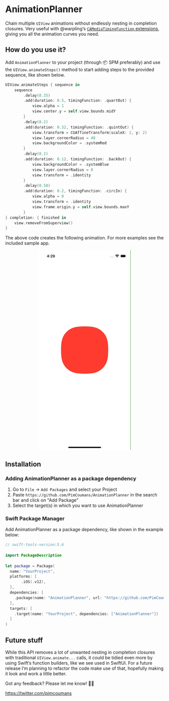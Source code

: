 # AnimationPlanner

Chain multiple `UIView` animations without endlessly nesting in completion closures.
Very useful with @warpling‘s [`CAMediaTimingFunction` extensions](https://gist.github.com/warpling/21bef9059e47f5aad2f2955d48fd7c0c), giving you all the animation curves you need.

## How do you use it?
Add `AnimationPlanner` to your project (through 📦 SPM preferably) and use the `UIView.animateSteps()` method to start adding steps to the provided sequence, like shown below.

```swift
UIView.animateSteps { sequence in
    sequence
        .delay(0.35)
        .add(duration: 0.5, timingFunction: .quartOut) {
            view.alpha = 1
            view.center.y = self.view.bounds.midY
        }
        .delay(0.2)
        .add(duration: 0.32, timingFunction: .quintOut) {
            view.transform = CGAffineTransform(scaleX: 2, y: 2)
            view.layer.cornerRadius = 40
            view.backgroundColor = .systemRed
        }
        .delay(0.2)
        .add(duration: 0.12, timingFunction: .backOut) {
            view.backgroundColor = .systemBlue
            view.layer.cornerRadius = 0
            view.transform = .identity
        }
        .delay(0.58)
        .add(duration: 0.2, timingFunction: .circIn) {
            view.alpha = 0
            view.transform = .identity
            view.frame.origin.y = self.view.bounds.maxY
        }
} completion: { finished in
    view.removeFromSuperview()
}
```

The above code creates the following animation. For more examples see the included sample app.
<p align="center">
    <img src="Assets/sample-app.gif" width="293" height="634" />
</p>

## Installation

### Adding AnimationPlanner as a package dependency

1. Go to `File` -> `Add Packages` and select your Project
3. Paste `https://github.com/PimCoumans/AnimationPlanner` in the search bar and click on "Add Package"
4. Select the target(s) in which you want to use AnimationPlanner

### Swift Package Manager

Add AnimationPlanner as a package dependency, like shown in the example below:
```swift
// swift-tools-version:5.6

import PackageDescription

let package = Package(
  name: "YourProject",
  platforms: [
       .iOS(.v12),
  ],
  dependencies: [
    .package(name: "AnimationPlanner", url: "https://github.com/PimCoumans/AnimationPlanner.git", .branch("main"))
  ],
  targets: [
    .target(name: "YourProject", dependencies: ["AnimationPlanner"])
  ]
)
```

## Future stuff
While this API removes a lot of unwanted nesting in completion closures with traditional `UIView.animate...` calls, it could be tidied even more by using Swift‘s function builders, like we see used in SwiftUI. For a future release I‘m planning to refactor the code make use of that, hopefully making it look and work a little better.

Got any feedback? Please let me know! ✌🏻

https://twitter.com/pimcoumans
